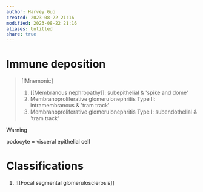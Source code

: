 ```yaml
---
author: Harvey Guo
created: 2023-08-22 21:16
modified: 2023-08-22 21:16
aliases: Untitled
share: true
---
```


# Immune deposition
>[!Mnemonic] 
>1. [[Membranous nephropathy]]: subepithelial & 'spike and dome' 
>2. Membranoproliferative glomerulonephritis Type II: intramembranous & 'tram track'
>3. Membranoproliferative glomerulonephritis Type I: subendothelial & 'tram track'

>[!warning] 
>podocyte = visceral epithelial cell
# Classifications
1. ![[Focal segmental glomerulosclerosis]]